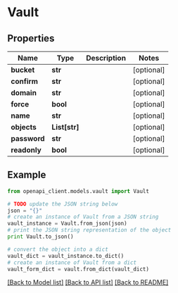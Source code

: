# Vault


## Properties
Name | Type | Description | Notes
------------ | ------------- | ------------- | -------------
**bucket** | **str** |  | [optional] 
**confirm** | **str** |  | [optional] 
**domain** | **str** |  | [optional] 
**force** | **bool** |  | [optional] 
**name** | **str** |  | [optional] 
**objects** | **List[str]** |  | [optional] 
**password** | **str** |  | [optional] 
**readonly** | **bool** |  | [optional] 

## Example

```python
from openapi_client.models.vault import Vault

# TODO update the JSON string below
json = "{}"
# create an instance of Vault from a JSON string
vault_instance = Vault.from_json(json)
# print the JSON string representation of the object
print Vault.to_json()

# convert the object into a dict
vault_dict = vault_instance.to_dict()
# create an instance of Vault from a dict
vault_form_dict = vault.from_dict(vault_dict)
```
[[Back to Model list]](../README.md#documentation-for-models) [[Back to API list]](../README.md#documentation-for-api-endpoints) [[Back to README]](../README.md)


